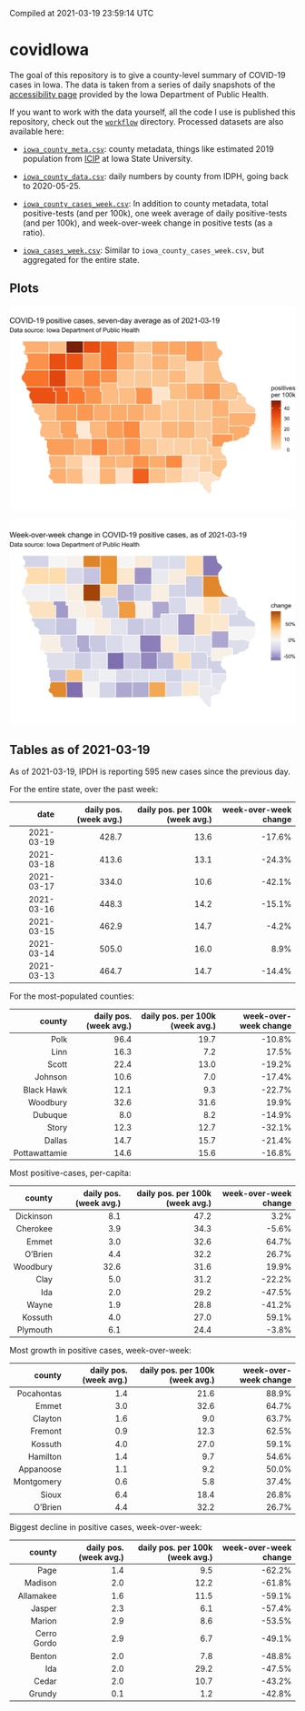 Compiled at 2021-03-19 23:59:14 UTC

<!-- README.md is generated from README.Rmd. Please edit that file -->

# covidIowa

<!-- badges: start -->

<!-- badges: end -->

The goal of this repository is to give a county-level summary of
COVID-19 cases in Iowa. The data is taken from a series of daily
snapshots of the [accessibility
page](https://coronavirus.iowa.gov/pages/access) provided by the Iowa
Department of Public Health.

If you want to work with the data yourself, all the code I use is
published this repository, check out the [`workflow`](workflow)
directory. Processed datasets are also available here:

  - [`iowa_county_meta.csv`](https://raw.githubusercontent.com/ijlyttle/covidIowa/master/workflow/data/99-publish/iowa_county_meta.csv):
    county metadata, things like estimated 2019 population from
    [ICIP](https://www.icip.iastate.edu/tables/population/counties-estimates)
    at Iowa State University.

  - [`iowa_county_data.csv`](https://raw.githubusercontent.com/ijlyttle/covidIowa/master/workflow/data/99-publish/iowa_county_data.csv):
    daily numbers by county from IDPH, going back to 2020-05-25.

  - [`iowa_county_cases_week.csv`](https://raw.githubusercontent.com/ijlyttle/covidIowa/master/workflow/data/99-publish/iowa_county_data.csv):
    In addition to county metadata, total positive-tests (and per 100k),
    one week average of daily positive-tests (and per 100k), and
    week-over-week change in positive tests (as a ratio).

  - [`iowa_cases_week.csv`](https://raw.githubusercontent.com/ijlyttle/covidIowa/master/workflow/data/99-publish/iowa_cases_week.csv):
    Similar to `iowa_county_cases_week.csv`, but aggregated for the
    entire state.

## Plots

![](workflow/data/99-publish/iowa_cases.png)

![](workflow/data/99-publish/iowa_change.png)

## Tables as of 2021-03-19

As of 2021-03-19, IPDH is reporting 595 new cases since the previous
day.

For the entire state, over the past week:

|       date | daily pos. (week avg.) | daily pos. per 100k (week avg.) | week-over-week change |
| ---------: | ---------------------: | ------------------------------: | --------------------: |
| 2021-03-19 |                  428.7 |                            13.6 |               \-17.6% |
| 2021-03-18 |                  413.6 |                            13.1 |               \-24.3% |
| 2021-03-17 |                  334.0 |                            10.6 |               \-42.1% |
| 2021-03-16 |                  448.3 |                            14.2 |               \-15.1% |
| 2021-03-15 |                  462.9 |                            14.7 |                \-4.2% |
| 2021-03-14 |                  505.0 |                            16.0 |                  8.9% |
| 2021-03-13 |                  464.7 |                            14.7 |               \-14.4% |

For the most-populated counties:

|        county | daily pos. (week avg.) | daily pos. per 100k (week avg.) | week-over-week change |
| ------------: | ---------------------: | ------------------------------: | --------------------: |
|          Polk |                   96.4 |                            19.7 |               \-10.8% |
|          Linn |                   16.3 |                             7.2 |                 17.5% |
|         Scott |                   22.4 |                            13.0 |               \-19.2% |
|       Johnson |                   10.6 |                             7.0 |               \-17.4% |
|    Black Hawk |                   12.1 |                             9.3 |               \-22.7% |
|      Woodbury |                   32.6 |                            31.6 |                 19.9% |
|       Dubuque |                    8.0 |                             8.2 |               \-14.9% |
|         Story |                   12.3 |                            12.7 |               \-32.1% |
|        Dallas |                   14.7 |                            15.7 |               \-21.4% |
| Pottawattamie |                   14.6 |                            15.6 |               \-16.8% |

Most positive-cases, per-capita:

|    county | daily pos. (week avg.) | daily pos. per 100k (week avg.) | week-over-week change |
| --------: | ---------------------: | ------------------------------: | --------------------: |
| Dickinson |                    8.1 |                            47.2 |                  3.2% |
|  Cherokee |                    3.9 |                            34.3 |                \-5.6% |
|     Emmet |                    3.0 |                            32.6 |                 64.7% |
|   O’Brien |                    4.4 |                            32.2 |                 26.7% |
|  Woodbury |                   32.6 |                            31.6 |                 19.9% |
|      Clay |                    5.0 |                            31.2 |               \-22.2% |
|       Ida |                    2.0 |                            29.2 |               \-47.5% |
|     Wayne |                    1.9 |                            28.8 |               \-41.2% |
|   Kossuth |                    4.0 |                            27.0 |                 59.1% |
|  Plymouth |                    6.1 |                            24.4 |                \-3.8% |

Most growth in positive cases, week-over-week:

|     county | daily pos. (week avg.) | daily pos. per 100k (week avg.) | week-over-week change |
| ---------: | ---------------------: | ------------------------------: | --------------------: |
| Pocahontas |                    1.4 |                            21.6 |                 88.9% |
|      Emmet |                    3.0 |                            32.6 |                 64.7% |
|    Clayton |                    1.6 |                             9.0 |                 63.7% |
|    Fremont |                    0.9 |                            12.3 |                 62.5% |
|    Kossuth |                    4.0 |                            27.0 |                 59.1% |
|   Hamilton |                    1.4 |                             9.7 |                 54.6% |
|  Appanoose |                    1.1 |                             9.2 |                 50.0% |
| Montgomery |                    0.6 |                             5.8 |                 37.4% |
|      Sioux |                    6.4 |                            18.4 |                 26.8% |
|    O’Brien |                    4.4 |                            32.2 |                 26.7% |

Biggest decline in positive cases, week-over-week:

|      county | daily pos. (week avg.) | daily pos. per 100k (week avg.) | week-over-week change |
| ----------: | ---------------------: | ------------------------------: | --------------------: |
|        Page |                    1.4 |                             9.5 |               \-62.2% |
|     Madison |                    2.0 |                            12.2 |               \-61.8% |
|   Allamakee |                    1.6 |                            11.5 |               \-59.1% |
|      Jasper |                    2.3 |                             6.1 |               \-57.4% |
|      Marion |                    2.9 |                             8.6 |               \-53.5% |
| Cerro Gordo |                    2.9 |                             6.7 |               \-49.1% |
|      Benton |                    2.0 |                             7.8 |               \-48.8% |
|         Ida |                    2.0 |                            29.2 |               \-47.5% |
|       Cedar |                    2.0 |                            10.7 |               \-43.2% |
|      Grundy |                    0.1 |                             1.2 |               \-42.8% |
